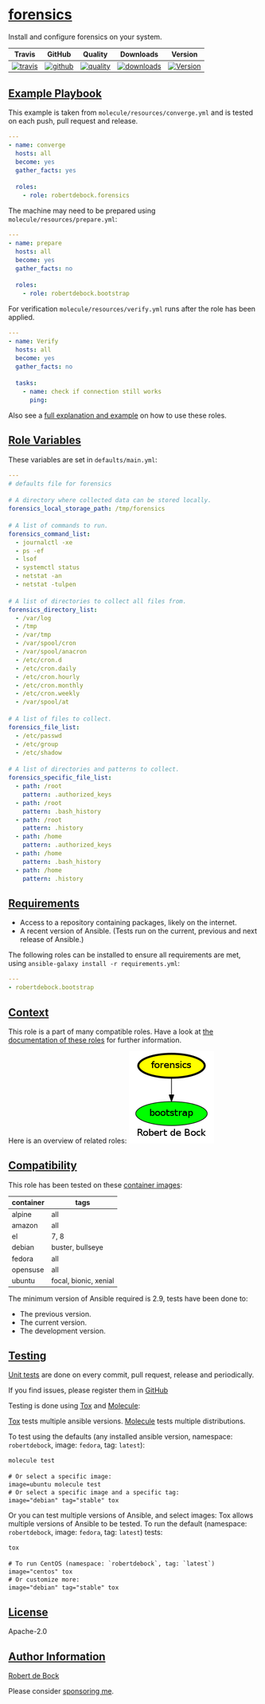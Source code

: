 # [forensics](#forensics)

Install and configure forensics on your system.

|Travis|GitHub|Quality|Downloads|Version|
|------|------|-------|---------|-------|
|[![travis](https://travis-ci.com/robertdebock/ansible-role-forensics.svg?branch=master)](https://travis-ci.com/robertdebock/ansible-role-forensics)|[![github](https://github.com/robertdebock/ansible-role-forensics/workflows/Ansible%20Molecule/badge.svg)](https://github.com/robertdebock/ansible-role-forensics/actions)|[![quality](https://img.shields.io/ansible/quality/45300)](https://galaxy.ansible.com/robertdebock/forensics)|[![downloads](https://img.shields.io/ansible/role/d/45300)](https://galaxy.ansible.com/robertdebock/forensics)|[![Version](https://img.shields.io/github/release/robertdebock/ansible-role-forensics.svg)](https://github.com/robertdebock/ansible-role-forensics/releases/)|

## [Example Playbook](#example-playbook)

This example is taken from `molecule/resources/converge.yml` and is tested on each push, pull request and release.
```yaml
---
- name: converge
  hosts: all
  become: yes
  gather_facts: yes

  roles:
    - role: robertdebock.forensics
```

The machine may need to be prepared using `molecule/resources/prepare.yml`:
```yaml
---
- name: prepare
  hosts: all
  become: yes
  gather_facts: no

  roles:
    - role: robertdebock.bootstrap
```

For verification `molecule/resources/verify.yml` runs after the role has been applied.
```yaml
---
- name: Verify
  hosts: all
  become: yes
  gather_facts: no

  tasks:
    - name: check if connection still works
      ping:
```

Also see a [full explanation and example](https://robertdebock.nl/how-to-use-these-roles.html) on how to use these roles.

## [Role Variables](#role-variables)

These variables are set in `defaults/main.yml`:
```yaml
---
# defaults file for forensics

# A directory where collected data can be stored locally.
forensics_local_storage_path: /tmp/forensics

# A list of commands to run.
forensics_command_list:
  - journalctl -xe
  - ps -ef
  - lsof
  - systemctl status
  - netstat -an
  - netstat -tulpen

# A list of directories to collect all files from.
forensics_directory_list:
  - /var/log
  - /tmp
  - /var/tmp
  - /var/spool/cron
  - /var/spool/anacron
  - /etc/cron.d
  - /etc/cron.daily
  - /etc/cron.hourly
  - /etc/cron.monthly
  - /etc/cron.weekly
  - /var/spool/at

# A list of files to collect.
forensics_file_list:
  - /etc/passwd
  - /etc/group
  - /etc/shadow

# A list of directories and patterns to collect.
forensics_specific_file_list:
  - path: /root
    pattern: .authorized_keys
  - path: /root
    pattern: .bash_history
  - path: /root
    pattern: .history
  - path: /home
    pattern: .authorized_keys
  - path: /home
    pattern: .bash_history
  - path: /home
    pattern: .history
```

## [Requirements](#requirements)

- Access to a repository containing packages, likely on the internet.
- A recent version of Ansible. (Tests run on the current, previous and next release of Ansible.)

The following roles can be installed to ensure all requirements are met, using `ansible-galaxy install -r requirements.yml`:

```yaml
---
- robertdebock.bootstrap

```

## [Context](#context)

This role is a part of many compatible roles. Have a look at [the documentation of these roles](https://robertdebock.nl/) for further information.

Here is an overview of related roles:
![dependencies](https://raw.githubusercontent.com/robertdebock/drawings/artifacts/forensics.png "Dependency")

## [Compatibility](#compatibility)

This role has been tested on these [container images](https://hub.docker.com/u/robertdebock):

|container|tags|
|---------|----|
|alpine|all|
|amazon|all|
|el|7, 8|
|debian|buster, bullseye|
|fedora|all|
|opensuse|all|
|ubuntu|focal, bionic, xenial|

The minimum version of Ansible required is 2.9, tests have been done to:

- The previous version.
- The current version.
- The development version.



## [Testing](#testing)

[Unit tests](https://travis-ci.com/robertdebock/ansible-role-forensics) are done on every commit, pull request, release and periodically.

If you find issues, please register them in [GitHub](https://github.com/robertdebock/ansible-role-forensics/issues)

Testing is done using [Tox](https://tox.readthedocs.io/en/latest/) and [Molecule](https://github.com/ansible/molecule):

[Tox](https://tox.readthedocs.io/en/latest/) tests multiple ansible versions.
[Molecule](https://github.com/ansible/molecule) tests multiple distributions.

To test using the defaults (any installed ansible version, namespace: `robertdebock`, image: `fedora`, tag: `latest`):

```
molecule test

# Or select a specific image:
image=ubuntu molecule test
# Or select a specific image and a specific tag:
image="debian" tag="stable" tox
```

Or you can test multiple versions of Ansible, and select images:
Tox allows multiple versions of Ansible to be tested. To run the default (namespace: `robertdebock`, image: `fedora`, tag: `latest`) tests:

```
tox

# To run CentOS (namespace: `robertdebock`, tag: `latest`)
image="centos" tox
# Or customize more:
image="debian" tag="stable" tox
```

## [License](#license)

Apache-2.0


## [Author Information](#author-information)

[Robert de Bock](https://robertdebock.nl/)

Please consider [sponsoring me](https://github.com/sponsors/robertdebock).
